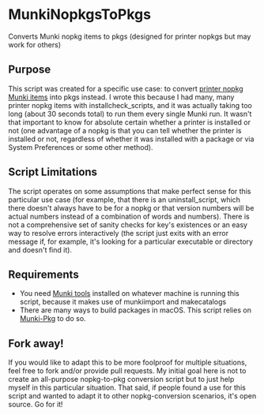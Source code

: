 # MunkiNopkgsToPkgs
Converts Munki nopkg items to pkgs (designed for printer nopkgs but may work for others)

## Purpose
This script was created for a specific use case: to convert [printer nopkg Munki items](https://github.com/munki/munki/wiki/Managing-Printers-With-Munki#nopkg-method) into pkgs instead. I wrote this because I had many, many printer nopkg items with installcheck_scripts, and it was actually taking too long (about 30 seconds total) to run them every single Munki run. It wasn't that important to know for absolute certain whether a printer is installed or not (one advantage of a nopkg is that you can tell whether the printer is installed or not, regardless of whether it was installed with a package or via System Preferences or some other method).

## Script Limitations
The script operates on some assumptions that make perfect sense for this particular use case (for example, that there is an uninstall_script, which there doesn't always have to be for a nopkg or that version numbers will be actual numbers instead of a combination of words and numbers). There is not a comprehensive set of sanity checks for key's existences or an easy way to resolve errors interactively (the script just exits with an error message if, for example, it's looking for a particular executable or directory and doesn't find it).

## Requirements
* You need [Munki tools](https://github.com/munki/munki/releases/latest) installed on whatever machine is running this script, because it makes use of munkiimport and makecatalogs
* There are many ways to build packages in macOS. This script relies on [Munki-Pkg](https://github.com/munki/munki-pkg) to do so.

## Fork away!
If you would like to adapt this to be more foolproof for multiple situations, feel free to fork and/or provide pull requests. My initial goal here is not to create an all-purpose nopkg-to-pkg conversion script but to just help myself in this particular situation. That said, if people found a use for this script and wanted to adapt it to other nopkg-conversion scenarios, it's open source. Go for it!
